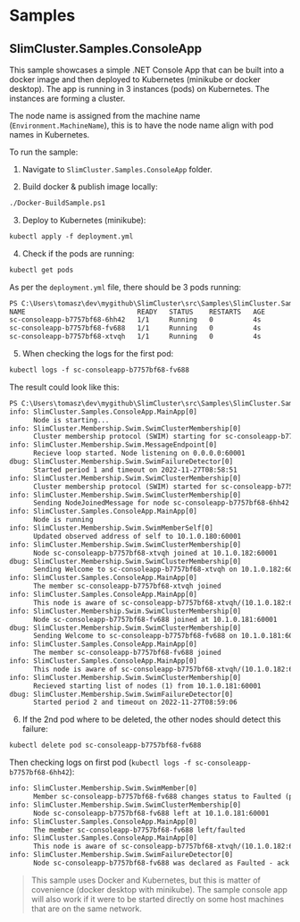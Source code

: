 # Samples

## SlimCluster.Samples.ConsoleApp

This sample showcases a simple .NET Console App that can be built into a docker image and then deployed to Kubernetes (minikube or docker desktop).
The app is running in 3 instances (pods) on Kubernetes. The instances are forming a cluster.

The node name is assigned from the machine name (`Environment.MachineName`), this is to have the node name align with pod names in Kubernetes.

To run the sample:

1. Navigate to `SlimCluster.Samples.ConsoleApp` folder.

2. Build docker & publish image locally:

```txt
./Docker-BuildSample.ps1
```

3. Deploy to Kubernetes (minikube):

```txt
kubectl apply -f deployment.yml
```

4. Check if the pods are running:

```txt
kubectl get pods
```

As per the `deployment.yml` file, there should be 3 pods running:

```txt
PS C:\Users\tomasz\dev\mygithub\SlimCluster\src\Samples\SlimCluster.Samples.ConsoleApp> kubectl get pods
NAME                            READY   STATUS    RESTARTS   AGE
sc-consoleapp-b7757bf68-6hh42   1/1     Running   0          4s
sc-consoleapp-b7757bf68-fv688   1/1     Running   0          4s
sc-consoleapp-b7757bf68-xtvqh   1/1     Running   0          4s
```

5. When checking the logs for the first pod:

```txt
kubectl logs -f sc-consoleapp-b7757bf68-fv688
```

The result could look like this:

```txt
PS C:\Users\tomasz\dev\mygithub\SlimCluster\src\Samples\SlimCluster.Samples.ConsoleApp> kubectl logs -f sc-consoleapp-b7757bf68-6hh42
info: SlimCluster.Samples.ConsoleApp.MainApp[0]
      Node is starting...
info: SlimCluster.Membership.Swim.SwimClusterMembership[0]
      Cluster membership protocol (SWIM) starting for sc-consoleapp-b7757bf68-6hh42...
info: SlimCluster.Membership.Swim.MessageEndpoint[0]
      Recieve loop started. Node listening on 0.0.0.0:60001
dbug: SlimCluster.Membership.Swim.SwimFailureDetector[0]
      Started period 1 and timeout on 2022-11-27T08:58:51
info: SlimCluster.Membership.Swim.SwimClusterMembership[0]
      Cluster membership protocol (SWIM) started for sc-consoleapp-b7757bf68-6hh42
info: SlimCluster.Membership.Swim.SwimClusterMembership[0]
      Sending NodeJoinedMessage for node sc-consoleapp-b7757bf68-6hh42 on the multicast group 239.1.1.1:60001
info: SlimCluster.Samples.ConsoleApp.MainApp[0]
      Node is running
info: SlimCluster.Membership.Swim.SwimMemberSelf[0]
      Updated observed address of self to 10.1.0.180:60001
info: SlimCluster.Membership.Swim.SwimClusterMembership[0]
      Node sc-consoleapp-b7757bf68-xtvqh joined at 10.1.0.182:60001
dbug: SlimCluster.Membership.Swim.SwimClusterMembership[0]
      Sending Welcome to sc-consoleapp-b7757bf68-xtvqh on 10.1.0.182:60001 with 1 known members (including self)
info: SlimCluster.Samples.ConsoleApp.MainApp[0]
      The member sc-consoleapp-b7757bf68-xtvqh joined
info: SlimCluster.Samples.ConsoleApp.MainApp[0]
      This node is aware of sc-consoleapp-b7757bf68-xtvqh/(10.1.0.182:60001), sc-consoleapp-b7757bf68-6hh42/(10.1.0.180:60001)
info: SlimCluster.Membership.Swim.SwimClusterMembership[0]
      Node sc-consoleapp-b7757bf68-fv688 joined at 10.1.0.181:60001
dbug: SlimCluster.Membership.Swim.SwimClusterMembership[0]
      Sending Welcome to sc-consoleapp-b7757bf68-fv688 on 10.1.0.181:60001 with 2 known members (including self)
info: SlimCluster.Samples.ConsoleApp.MainApp[0]
      The member sc-consoleapp-b7757bf68-fv688 joined
info: SlimCluster.Samples.ConsoleApp.MainApp[0]
      This node is aware of sc-consoleapp-b7757bf68-xtvqh/(10.1.0.182:60001), sc-consoleapp-b7757bf68-fv688/(10.1.0.181:60001), sc-consoleapp-b7757bf68-6hh42/(10.1.0.180:60001)
info: SlimCluster.Membership.Swim.SwimClusterMembership[0]
      Recieved starting list of nodes (1) from 10.1.0.181:60001
dbug: SlimCluster.Membership.Swim.SwimFailureDetector[0]
      Started period 2 and timeout on 2022-11-27T08:59:06
```

6. If the 2nd pod where to be deleted, the other nodes should detect this failure:

```txt
kubectl delete pod sc-consoleapp-b7757bf68-fv688
```

Then checking logs on first pod (`kubectl logs -f sc-consoleapp-b7757bf68-6hh42`):

```txt
info: SlimCluster.Membership.Swim.SwimMember[0]
      Member sc-consoleapp-b7757bf68-fv688 changes status to Faulted (previous Confirming)
info: SlimCluster.Membership.Swim.SwimClusterMembership[0]
      Node sc-consoleapp-b7757bf68-fv688 left at 10.1.0.181:60001
info: SlimCluster.Samples.ConsoleApp.MainApp[0]
      The member sc-consoleapp-b7757bf68-fv688 left/faulted
info: SlimCluster.Samples.ConsoleApp.MainApp[0]
      This node is aware of sc-consoleapp-b7757bf68-xtvqh/(10.1.0.182:60001), sc-consoleapp-b7757bf68-xdndp/(10.1.0.183:60001), sc-consoleapp-b7757bf68-6hh42/(10.1.0.180:60001)
info: SlimCluster.Membership.Swim.SwimFailureDetector[0]
      Node sc-consoleapp-b7757bf68-fv688 was declared as Faulted - ack message for ping (direct or indirect) did not arrive in time for period 10
```

> This sample uses Docker and Kubernetes, but this is matter of covenience (docker desktop with minikube). 
> The sample console app will also work if it were to be started directly on some host machines that are on the same network.